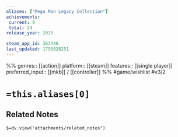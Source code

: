 ```yaml
---
aliases: ["Mega Man Legacy Collection"]
achievements:
 current: 0
 total: 24
release_year: 2015

steam_app_id: 363440
last_updated: 1750028251
---
```

%%
genres:: [[action]]
platform:: [[steam]]
features:: [[single player]]
preferred_input:: [[mkb]] / [[controller]]
%%
#game/wishlist
#v3/2

# `=this.aliases[0]`
## Related Notes
`$=dv.view("attachments/related_notes")`